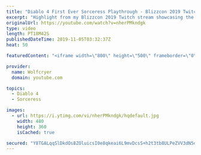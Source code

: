 ```yaml
---
title: "Diablo 4 First Ever Sorceress Playthrough - Blizzcon 2019 Twitch VOD Highlight"
excerpt: "Highlight from my Blizzcon 2019 Twitch stream showcasing the first ever gameplay of the Sorceress in Diablo 4! Thanks for checking out this video and please ..."
originalUrl: https://youtube.com/watch?v=nherPMkndgk
type: video
length: PT18M42S
publishedDateTime: 2019-11-05T03:32:37Z
heat: 50

featuredContent: "<iframe width=\"800\" height=\"500\" frameborder=\"0\" src=\"https://www.youtube.com/embed/nherPMkndgk\" allow=\"accelerometer; autoplay; encrypted-media; gyroscope; picture-in-picture\" allowfullscreen></iframe>"

provider:
  name: Wolfcryer
  domain: youtube.com

topics:
  - Diablo 4
  - Sorceress

images:
  - url: https://i.ytimg.com/vi/nherPMkndgk/hqdefault.jpg
    width: 480
    height: 360
    isCached: true

secured: "Y8TGALqqSlDkdOs8ZOluicsI0e8qkeai6L9mvDcsS+h2t3tb8ULPeZVV3dN5dlHjkcJ/2ieTPVQm7iAoQOkhONIMzyextyU5CyTyA8jyOj3PevliLeOB7exT9Dhp3e2cL6fAQcYjfVECmkgGikJOz/DKp1QLGD82wwVRXBXGgcL6YLDJD9S5uw7TQB3TVQiYxrzwnII3nlJbkOxVbwxV9K2BcgPlTes8zTcvR15qohXTmLUjPMvbeXns894Lmrzr1ScDcuyRcbfauf/2piTJUivPQz+pjhzx555CdEQeVdj4y2uE3ekU+I7OqfIOYTeDgobTH4ZVMfLSgU5TSX0HuyzkKOCVrZnlmw7+MA54ASNMYUpk8IMACy2PIPqQ66M/an/E5RhP0qt46Uk08hQBFnD44OvoiLOCvk/Nq9TVxFE=;ERfKw0UXFWnZncwYjblOvQ=="
---
```



